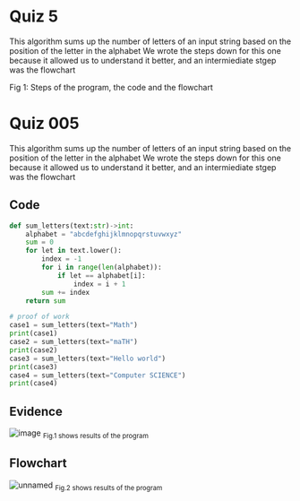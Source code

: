 # Quiz 5
This algorithm sums up the number of letters of an input string based on the position of the letter in the alphabet
We wrote the steps down for this one because it allowed us to understand it better, and an intermiediate stgep was the flowchart

Fig 1: Steps of the program, the code and the flowchart
# Quiz 005
This algorithm sums up the number of letters of an input string based on the position of the letter in the alphabet
We wrote the steps down for this one because it allowed us to understand it better, and an intermiediate stgep was the flowchart
## Code

```py
def sum_letters(text:str)->int:
    alphabet = "abcdefghijklmnopqrstuvwxyz"
    sum = 0
    for let in text.lower():
        index = -1
        for i in range(len(alphabet)):
            if let == alphabet[i]:
                index = i + 1
        sum += index
    return sum

# proof of work
case1 = sum_letters(text="Math")
print(case1)
case2 = sum_letters(text="maTH")
print(case2)
case3 = sum_letters(text="Hello world")
print(case3)
case4 = sum_letters(text="Computer SCIENCE")
print(case4)
```

## Evidence
![image](https://github.com/Amine-Itani/Unit-1/assets/123438294/13ba2c48-afc7-4037-81ef-b5c3f095d3f4)
<sub>Fig.1 shows results of the program

## Flowchart
![unnamed](https://github.com/Amine-Itani/Unit-1/assets/123438294/9a8037c7-32f0-4a3f-81cd-a48472762cb3)
<sub>Fig.2 shows results of the program

